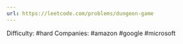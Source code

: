 ```yaml
---
url: https://leetcode.com/problems/dungeon-game
---
```


Difficulty: #hard
Companies: #amazon #google #microsoft